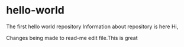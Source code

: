 hello-world
===========

The first hello world repository
Information about repository is here
Hi,

Changes being made to read-me edit file.This is great
